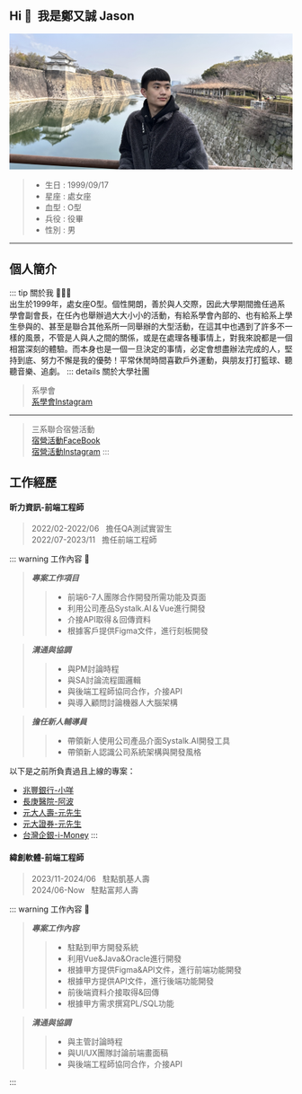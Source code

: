 ## Hi&nbsp;👋&nbsp;&nbsp;我是鄭又誠&nbsp;Jason
![](/me.jpg "Jason Zheng")
>- 生日&nbsp;:&nbsp;1999/09/17  
>- 星座&nbsp;:&nbsp;處女座   
>- 血型&nbsp;:&nbsp;O型
>- 兵役&nbsp;:&nbsp;役畢
>- 性別&nbsp;:&nbsp;男

---
## 個人簡介
::: tip 關於我&nbsp;🙋🏻‍♂️  
出生於1999年，處女座O型。個性開朗，善於與人交際，因此大學期間擔任過系學會副會長，在任內也舉辦過大大小小的活動，有給系學會內部的、也有給系上學生參與的、甚至是聯合其他系所一同舉辦的大型活動，在這其中也遇到了許多不一樣的風景，不管是人與人之間的關係，或是在處理各種事情上，對我來說都是一個相當深刻的體驗。而本身也是一個一旦決定的事情，必定會想盡辦法完成的人，堅持到底、努力不懈是我的優勢！平常休閒時間喜歡戶外運動，與朋友打打籃球、聽聽音樂、追劇。
::: details 關於大學社團
> 系學會  
[系學會Instagram](https://www.instagram.com/ttun1992/)  
---
> 三系聯合宿營活動  
[宿營活動FaceBook](https://www.facebook.com/profile.php?id=100066858687144)  
[宿營活動Instagram](https://www.instagram.com/toolman2.0/)
:::

## 工作經歷
#### 昕力資訊-前端工程師
> 2022/02-2022/06&nbsp;&nbsp;&nbsp;擔任QA測試實習生  
> 2022/07-2023/11&nbsp;&nbsp;&nbsp;擔任前端工程師

::: warning 工作內容&nbsp;💼  
> ***專案工作項目***
>> - 前端6-7人團隊合作開發所需功能及頁面
>> - 利用公司產品Systalk.AI＆Vue進行開發
>> - 介接API取得＆回傳資料
>> - 根據客戶提供Figma文件，進行刻板開發     

> ***溝通與協調***
>> - 與PM討論時程 
>> - 與SA討論流程圖邏輯
>> - 與後端工程師協同合作，介接API
>> - 與導入顧問討論機器人大腦架構  

> ***擔任新人輔導員***
>> - 帶領新人使用公司產品介面Systalk.AI開發工具
>> - 帶領新人認識公司系統架構與開發風格

以下是之前所負責過且上線的專案：  
- [兆豐銀行-小咩](https://megarobot.megabank.com.tw/?token=K1BojqLNcY9c3I8INPVYRfDxRmcMBD97LMP1iSoYy1LkRANTVRvCtmdW9By4SieDA1hGWkmCvoufZyv5T8Y9w01r2dSCRJZ5fk5zi0dXW1drmolcgo8r2rb%2FoJsuspZVRsv1uQ2BxZAKJ4Xsmgx8wGyhRGsH%2Bc04aWVOzAqlr%2BY%3D) 
- [長庚醫院-阿波](https://cghbotpglap.cgmh.org.tw/?token=pbvIleTKq8FvKY2vcmP8Ezl1D9sQGoLKYD90kqdUQ8CR0%2BD2N8u%2BWgWinWV1AM6lj%2BsdEN6n9F%2Fo%2BUBbESEfwiCbsSqB58VJttDbAvQTxwnnN4wI2aZ8%2F87tgU8SB8433OARx9LGwbKwUmbG9jO3pwQ3qZG9FhVFcEUXHXHOvmM%3D)   
- [元大人壽-元先生](https://aichat.yuantalife.com.tw/?token=QcvI17dSUOC2i9U12%2Bwav28D5zd0NcA8YJWNa45HbXzk9hUuDrJfiJKfFqojVpsLGY7UmFkAh0srszA3oYo0zD%2FuHMBT4kXRIvwUUkxvqqEfvrPAiJ%2Fcv3lfjnBssUSa0gMSD30xzpTWfZgi479LLySKmT%2BL3GN4aLvcKZilXmE%3D)  
- [元大證券-元先生](https://www.yuanta.com.tw/file-repository/content/aisuver/dist/index.html)  
- [台灣企銀-i-Money](https://camp.tbb.com.tw/i-money/home?deviceModeForBot=desktop&slideIndex=0&cptId=cptG0FL9i0Itm&time=1683690158343)
:::

#### 緯創軟體-前端工程師
> 2023/11-2024/06&nbsp;&nbsp;&nbsp;駐點凱基人壽  
> 2024/06-Now&nbsp;&nbsp;&nbsp;駐點富邦人壽

::: warning 工作內容&nbsp;💼  
> ***專案工作內容***
>> - 駐點到甲方開發系統
>> - 利用Vue&Java&Oracle進行開發
>> - 根據甲方提供Figma&API文件，進行前端功能開發
>> - 根據甲方提供API文件，進行後端功能開發
>> - 前後端資料介接取得&回傳
>> - 根據甲方需求撰寫PL/SQL功能
   

> ***溝通與協調***
>> - 與主管討論時程 
>> - 與UI/UX團隊討論前端畫面稿
>> - 與後端工程師協同合作，介接API

:::